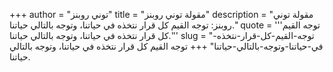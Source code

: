 +++
author = "توني روبنز"
title = "مقولة توني روبنز"
description = "مقولة توني روبنز: توجه القيم كل قرار نتخذه في حياتنا، وتوجه بالتالي حياتنا."
quote = '''توجه القيم كل قرار نتخذه في حياتنا، وتوجه بالتالي حياتنا.''' 
slug = "توجه-القيم-كل-قرار-نتخذه-في-حياتنا-وتوجه-بالتالي-حياتنا"
+++
توجه القيم كل قرار نتخذه في حياتنا، وتوجه بالتالي حياتنا.
